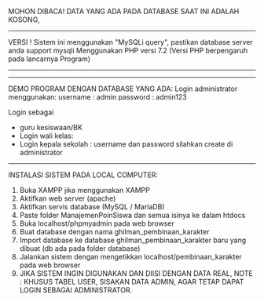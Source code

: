 MOHON DIBACA!
DATA YANG ADA PADA DATABASE SAAT INI ADALAH KOSONG,

***********************************************
VERSI !
Sistem ini menggunakan "MySQLi query", 
pastikan database server anda support mysqli
Menggunakan PHP versi 7.2 (Versi PHP berpengaruh pada lancarnya Program)
***********************************************

- - - - - - - - - - - - - - - - - - - - - - - - - - - -
DEMO PROGRAM DENGAN DATABASE YANG ADA:
Login administrator menggunakan:
username : admin
password : admin123

Login sebagai
* guru kesiswaan/BK
* Login wali kelas:
* Login kepala sekolah :
username dan password silahkan create di administrator
- - - - - - - - - - - - - - - - - - - - - - - - - - - -

INSTALASI SISTEM PADA LOCAL COMPUTER:
1. Buka XAMPP jika menggunakan XAMPP
2. Aktifkan web server (apache)
3. Aktifkan servis database (MySQL / MariaDB)
4. Paste folder ManajemenPoinSiswa dan semua isinya ke dalam htdocs
5. Buka localhost/phpmyadmin pada web browser
6. Buat database dengan nama ghilman_pembinaan_karakter
7. Import database ke database ghilman_pembinaan_karakter baru yang dibuat
   (db ada pada folder database)
8. Jalankan sistem dengan mengetikkan localhost/pembinaan_karakter pada web browser
9. JIKA SISTEM INGIN DIGUNAKAN DAN DIISI DENGAN DATA REAL,
NOTE : KHUSUS TABEL USER, SISAKAN DATA ADMIN, AGAR TETAP DAPAT LOGIN SEBAGAI ADMINISTRATOR.
